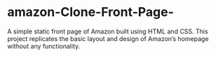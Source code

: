 # amazon-Clone-Front-Page-
A simple static front page of Amazon built using HTML and CSS. This project replicates the basic layout and design of Amazon’s homepage without any functionality.
